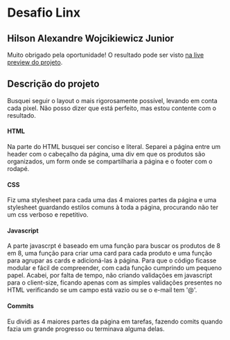 # Desafio Linx
## Hilson Alexandre Wojcikiewicz Junior

Muito obrigado pela oportunidade! O resultado pode ser visto
[na live preview do projeto](https://quirky-panini-f8877d.netlify.com/).


## Descrição do projeto

Busquei seguir o layout o mais rigorosamente possível, levando em conta cada pixel. Não posso dizer que está perfeito, mas estou contente com o resultado.

#### HTML

Na parte do HTML busquei ser conciso e literal.
Separei a página entre um header com o cabeçalho da página, uma div em que os produtos são organizados, um form onde se compartilharia a página e o footer com o rodapé.

#### CSS

Fiz uma stylesheet para cada uma das 4 maiores partes da página e uma stylesheet guardando estilos comuns à toda a página, procurando não ter um css verboso e repetitivo. 

#### Javascript

A parte javascrpt é baseado em uma função para buscar os produtos de 8 em 8, uma função para criar uma card para cada produto e uma função para agrupar as cards e adicioná-las à página. Para que o código ficasse modular e fácil de compreender, com cada função cumprindo um pequeno papel. Acabei, por falta de tempo, não criando validações em javascript para o client-size, ficando apenas com as simples validações presentes no HTML verificando se um campo está vazio ou se o e-mail tem '@'.

#### Commits
Eu dividi as 4 maiores partes da página em tarefas, fazendo comits quando fazia um grande progresso ou terminava alguma delas.
